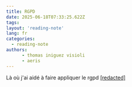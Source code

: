 ```yaml
---
title: RGPD
date: 2025-06-18T07:33:25.622Z
tags:
layout: 'reading-note'
lang: fr
categories: 
  - reading-note
authors:
      - thomas iniguez visioli 
      - aeris 
---
```

Là où j'ai aidé à faire appliquer le rgpd 
<a href="https://france-nuit.github.io/article/">[redacted]</a> 
